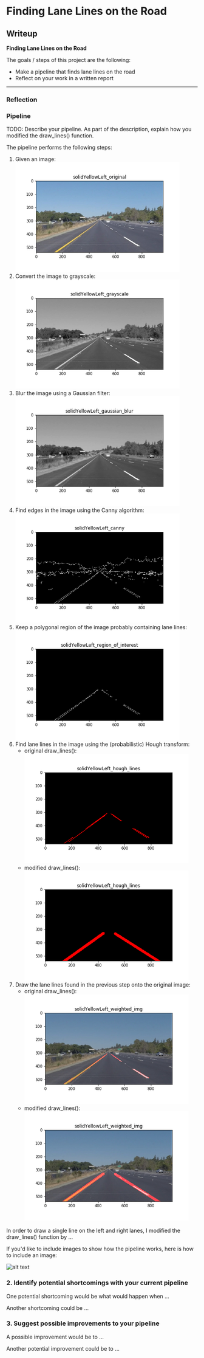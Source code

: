 # **Finding Lane Lines on the Road**

## Writeup

**Finding Lane Lines on the Road**

The goals / steps of this project are the following:
* Make a pipeline that finds lane lines on the road
* Reflect on your work in a written report


[//]: # (Image References)

[image1]: ./examples/grayscale.jpg "Grayscale"

---

### Reflection

### Pipeline

TODO: Describe your pipeline. As part of the description, explain how you modified the draw_lines() function.

The pipeline performs the following steps:
1. Given an image:<br> ![original](test_images_output_improved/solidYellowLeft_original.png)
2. Convert the image to grayscale:<br> ![grayscale](test_images_output_improved/solidYellowLeft_grayscale.png)
3. Blur the image using a Gaussian filter:<br> ![gaussian_blur](test_images_output_improved/solidYellowLeft_gaussian_blur.png)
4. Find edges in the image using the Canny algorithm:<br> ![canny](test_images_output_improved/solidYellowLeft_canny.png)
5. Keep a polygonal region of the image probably containing lane lines:<br> ![region_of_interest](test_images_output_improved/solidYellowLeft_region_of_interest.png)
6. Find lane lines in the image using the (probabilistic) Hough transform:
   - original draw_lines():<br> ![hough_lines](test_images_output/solidYellowLeft_hough_lines.png)
   - modified draw_lines():<br>
 ![hough_lines](test_images_output_improved/solidYellowLeft_hough_lines.png)
 7. Draw the lane lines found in the previous step onto the original image:
    - original draw_lines():<br> ![weighted_img](test_images_output/solidYellowLeft_weighted_img.png)<br>
    - modified draw_lines():<br> ![weighted_img](test_images_output_improved/solidYellowLeft_weighted_img.png)

In order to draw a single line on the left and right lanes, I modified the draw_lines() function by ...

If you'd like to include images to show how the pipeline works, here is how to include an image:

![alt text][image1]


### 2. Identify potential shortcomings with your current pipeline


One potential shortcoming would be what would happen when ...

Another shortcoming could be ...


### 3. Suggest possible improvements to your pipeline

A possible improvement would be to ...

Another potential improvement could be to ...
